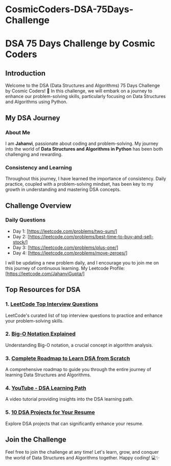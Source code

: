 # CosmicCoders-DSA-75Days-Challenge
# DSA 75 Days Challenge by Cosmic Coders

## Introduction

Welcome to the DSA (Data Structures and Algorithms) 75 Days Challenge by Cosmic Coders! 🚀 In this challenge, we will embark on a journey to enhance our problem-solving skills, particularly focusing on Data Structures and Algorithms using Python.

## My DSA Journey

### About Me

I am **Jahanvi**, passionate about coding and problem-solving. My journey into the world of **Data Structures and Algorithms in Python** has been both challenging and rewarding.

### Consistency and Learning

Throughout this journey, I have learned the importance of consistency. Daily practice, coupled with a problem-solving mindset, has been key to my growth in understanding and mastering DSA concepts.

## Challenge Overview

### Daily Questions

- Day 1: [https://leetcode.com/problems/two-sum/]
- Day 2: [https://leetcode.com/problems/best-time-to-buy-and-sell-stock/]
- Day 3: [https://leetcode.com/problems/plus-one/]
- Day 4: [https://leetcode.com/problems/move-zeroes/]

I will be updating a new problem daily, and I encourage you to join me on this journey of continuous learning.
My Leetcode Profile: [https://leetcode.com/JahanviGupta/]

## Top Resources for DSA

### 1. [LeetCode Top Interview Questions](https://leetcode.com/problem-list/top-interview-questions/)

LeetCode's curated list of top interview questions to practice and enhance your problem-solving skills.

### 2. [Big-O Notation Explained](https://skerritt.blog/big-o/)

Understanding Big-O notation, a crucial concept in algorithm analysis.

### 3. [Complete Roadmap to Learn DSA from Scratch](https://www.geeksforgeeks.org/complete-roadmap-to-learn-dsa-from-scratch/)

A comprehensive roadmap to guide you through the entire journey of learning Data Structures and Algorithms.

### 4. [YouTube - DSA Learning Path](https://youtu.be/4qGvXFo4WVY?si=m2KUMbMhZOumVj4l)

A video tutorial providing insights into the DSA learning path.

### 5. [10 DSA Projects for Your Resume](https://medium.com/@abhisar1212003/10-dsa-projects-that-can-be-part-of-resume-68d4af52ac2c)

Explore DSA projects that can significantly enhance your resume.

## Join the Challenge

Feel free to join the challenge at any time! Let's learn, grow, and conquer the world of Data Structures and Algorithms together. Happy coding! 💻✨
